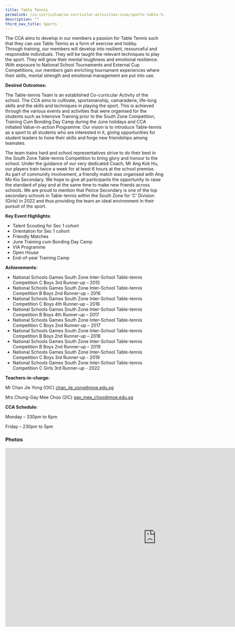 ```yaml
---
title: Table Tennis
permalink: /co-curriculum/co-curricular-activities-ccas/sports-table-tennis/
description: ""
third_nav_title: Sports
---
```

The&nbsp;CCA&nbsp;aims to develop in our members a passion for Table Tennis such that&nbsp;they can use Table Tennis as a form of exercise and hobby. Through&nbsp;training, our members will develop into resilient, resourceful and responsible individuals. They will be taught the relevant techniques to play the sport. They will grow their mental toughness and emotional resilience. With exposure to National School Tournaments and External Cup Competitions, our members gain enriching tournament experiences where their skills, mental strength and emotional management are put into use.

**Desired Outcomes:**

The Table-tennis Team is an established Co-curricular Activity of the school. The CCA aims to cultivate, sportsmanship, camaraderie, life-long skills and the skills and techniques in playing the sport. This is achieved through the various events and activities that were organised for the students such as Intensive Training prior to the South Zone Competition, Training Cum Bonding Day Camp during the June holidays and CCA initiated Value-in-action Programme. Our vision is to introduce Table-tennis as a sport to all students who are interested in it, giving opportunities for student leaders to hone their skills and forge new friendships among teamates.

The team trains hard and school representatives strive to do their best in the South Zone Table-tennis Competition to bring glory and honour to the school. Under the guidance of our very dedicated Coach, Mr Ang Kok Hu, our players train twice a week for at least 6 hours at the school premise.  
As part of community involvement, a friendly match was organised with Ang Mo Kio Secondary. We hope to give all participants the opportunity to raise the standard of play and at the same time to make new friends across schools. We are proud to mention that Peirce Secondary is one of the top secondary schools in Table-tennis within the South Zone for ‘C’ Division (Girls) in 2022 and thus providing the team an ideal environment in their pursuit of the sport.

**Key Event Highlights:**

*   Talent Scouting for Sec 1 cohort
*   Orientation for Sec 1 cohort
*   Friendly Matches
*   June Training cum Bonding Day Camp
*   VIA Programme
*   Open House
*   End-of-year Training Camp

**Achievements:**

*   National Schools Games South Zone Inter-School Table-tennis Competition C Boys 3rd&nbsp;Runner-up – 2015
*   National Schools Games South Zone Inter-School Table-tennis Competition B Boys 2nd&nbsp;Runner-up – 2016
*   National Schools Games South Zone Inter-School Table-tennis Competition C Boys 4th&nbsp;Runner-up – 2016
*   National Schools Games South Zone Inter-School Table-tennis Competition B Boys 4th&nbsp;Runner-up – 2017
*   National Schools Games South Zone Inter-School Table-tennis Competition C Boys 2nd&nbsp;Runner-up – 2017
*   National Schools Games South Zone Inter-School Table-tennis Competition B Boys 2nd&nbsp;Runner-up – 2018
*   National Schools Games South Zone Inter-School Table-tennis Competition B Boys 2nd&nbsp;Runner-up – 2019
*   National Schools Games South Zone Inter-School Table-tennis Competition C Boys 3rd&nbsp;Runner-up - 2019
*   National Schools Games South Zone Inter-School Table-tennis Competition C Girls 3rd&nbsp;Runner-up - 2022

**Teachers-in-charge:**

Mr Chan Jie Yong (OIC)&nbsp;[chan\_jie\_yong@moe.edu.sg](mailto:chan_jie_yong@moe.edu.sg)

Mrs Chung-Gay Mee Choo (2IC)&nbsp;[gay\_mee\_choo@moe.edu.sg](mailto:gay_mee_choo@moe.edu.sg)

**CCA Schedule:**

Monday&nbsp;–&nbsp;330pm to 6pm

Friday&nbsp;–&nbsp;230pm to 5pm

### Photos

<iframe src="https://docs.google.com/presentation/d/e/2PACX-1vS7XEgdrzmYamLI0QcKvjv94XCbrzSuVw8IO7uJDoUdl_YVzhDrkX7PE0wXdgyYMI8BOVAaV5YbNx9M/embed?start=false&amp;loop=false&amp;delayms=3000" frameborder="0" width="960" height="569" allowfullscreen="true"></iframe>